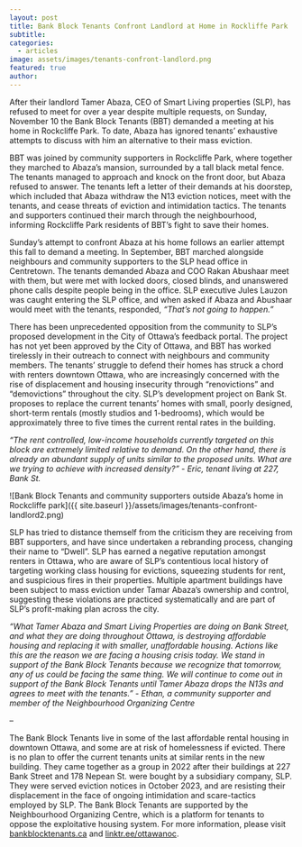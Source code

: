 ```yaml
---
layout: post
title: Bank Block Tenants Confront Landlord at Home in Rockliffe Park
subtitle: 
categories:
  - articles
image: assets/images/tenants-confront-landlord.png
featured: true
author:
---
```


After their landlord Tamer Abaza, CEO of Smart Living properties (SLP), has refused to meet for over a year despite multiple requests, on Sunday, November 10 the Bank Block Tenants (BBT) demanded a meeting at his home in Rockcliffe Park. To date, Abaza has ignored tenants’ exhaustive attempts to discuss with him an alternative to their mass eviction. 

BBT was joined by community supporters in Rockcliffe Park, where together they marched to Abaza’s mansion, surrounded by a tall black metal fence. The tenants managed to approach and knock on the front door, but Abaza refused to answer. The tenants left a letter of their demands at his doorstep, which included that Abaza withdraw the N13 eviction notices, meet with the tenants, and cease threats of eviction and intimidation tactics. The tenants and supporters continued their march through the neighbourhood, informing Rockcliffe Park residents of BBT’s fight to save their homes.

Sunday’s attempt to confront Abaza at his home follows an earlier attempt this fall to demand a meeting. In September, BBT marched alongside neighbours and community supporters to the SLP head office in Centretown. The tenants demanded Abaza and COO Rakan Abushaar meet with them, but were met with locked doors, closed blinds, and unanswered phone calls despite people being in the office. SLP executive Jules Lauzon was caught entering the SLP office, and when asked if Abaza and Abushaar would meet with the tenants, responded, *“That’s not going to happen.”*

There has been unprecedented opposition from the community to SLP’s proposed development in the City of Ottawa’s feedback portal. The project has not yet been approved by the City of Ottawa, and BBT has worked tirelessly in their outreach to connect with neighbours and community members. The tenants’ struggle to defend their homes has struck a chord with renters downtown Ottawa, who are increasingly concerned with the rise of displacement and housing insecurity through “renovictions” and “demovictions” throughout the city. SLP’s development project on Bank St. proposes to replace the current tenants’ homes with small, poorly designed, short-term rentals (mostly studios and 1-bedrooms), which would be approximately three to five times the current rental rates in the building. 

*“The rent controlled, low-income households currently targeted on this block are extremely limited relative to demand. On the other hand, there is already an abundant supply of units similar to the proposed units. What are we trying to achieve with increased density?” - Eric, tenant living at 227, Bank St.*

![Bank Block Tenants and community supporters outside Abaza’s home in Rockcliffe park]({{ site.baseurl }}/assets/images/tenants-confront-landlord2.png)

SLP has tried to distance themself from the criticism they are receiving from BBT supporters, and have since undertaken a rebranding process, changing their name to “Dwell”. SLP has earned a negative reputation amongst renters in Ottawa, who are aware of SLP’s contentious local history of targeting working class housing for evictions, squeezing students for rent, and suspicious fires in their properties. Multiple apartment buildings have been subject to mass eviction under Tamar Abaza’s ownership and control, suggesting these violations are practiced systematically and are part of SLP’s profit-making plan across the city. 

*“What Tamer Abaza and Smart Living Properties are doing on Bank Street, and what they are doing throughout Ottawa, is destroying affordable housing and replacing it with smaller, unaffordable housing. Actions like this are the reason we are facing a housing crisis today. We stand in support of the Bank Block Tenants because we recognize that tomorrow, any of us could be facing the same thing. We will continue to come out in support of the Bank Block Tenants until Tamer Abaza drops the N13s and agrees to meet with the tenants.” - Ethan, a community supporter and member of the Neighbourhood Organizing Centre*

–

The Bank Block Tenants live in some of the last affordable rental housing in downtown Ottawa, and some are at risk of homelessness if evicted. There is no plan to offer the current tenants units at similar rents in the new building. They came together as a group in 2022 after their buildings at 227 Bank Street and 178 Nepean St. were bought by a subsidiary company, SLP. They were served eviction notices in October 2023, and are resisting their displacement in the face of ongoing intimidation and scare-tactics employed by SLP. The Bank Block Tenants are supported by the Neighbourhood Organizing Centre, which is a platform for tenants to oppose the exploitative housing system. For more information, please visit [bankblocktenants.ca](bankblocktenants.ca) and [linktr.ee/ottawanoc](linktr.ee/ottawanoc).

